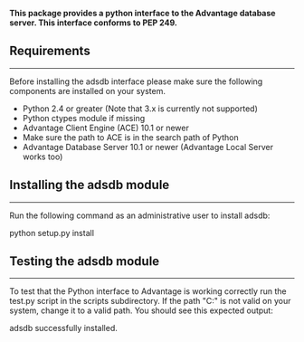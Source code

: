 **This package provides a python interface to the Advantage database
server. This interface conforms to PEP 249.**

## Requirements ##

---

Before installing the adsdb interface please make sure the
following components are installed on your system.

  * Python 2.4 or greater (Note that 3.x is currently not supported)
  * Python ctypes module if missing
  * Advantage Client Engine (ACE) 10.1 or newer
  * Make sure the path to ACE is in the search path of Python
  * Advantage Database Server 10.1 or newer (Advantage Local Server works too)


## Installing the adsdb module ##

---

Run the following command as an administrative user to install
adsdb:

python setup.py install

## Testing the adsdb module ##

---

To test that the Python interface to Advantage is working correctly
run the test.py script in the scripts subdirectory.  If the path "C:\"
is not valid on your system, change it to a valid path.  You should
see this expected output:

adsdb successfully installed.